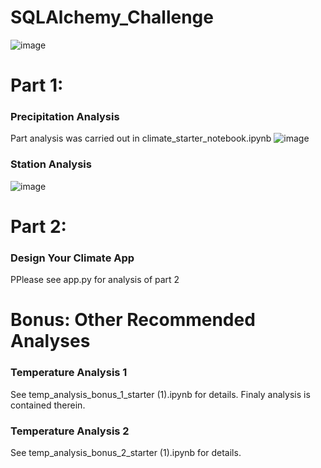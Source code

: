 # SQLAlchemy_Challenge
![image](https://user-images.githubusercontent.com/99673859/168905708-b9fd446d-11ef-4c63-9676-5b80729e7ef8.png)


# Part 1: 
### Precipitation Analysis
Part analysis was carried out in climate_starter_notebook.ipynb
![image](https://user-images.githubusercontent.com/99673859/168906040-43d21205-c221-486d-8f78-f975376483c6.png)

### Station Analysis
![image](https://user-images.githubusercontent.com/99673859/168905934-9132cb71-ff2d-4bc9-9c88-57f6fccec7a0.png)


# Part 2: 
### Design Your Climate App
PPlease see app.py for analysis of part 2

# Bonus: Other Recommended Analyses
### Temperature Analysis 1
See temp_analysis_bonus_1_starter (1).ipynb for details. Finaly analysis is contained therein. 

### Temperature Analysis 2
See temp_analysis_bonus_2_starter (1).ipynb for details.
